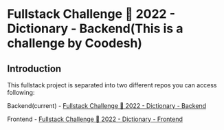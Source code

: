 # Fullstack Challenge 🏅 2022 - Dictionary - Backend(This is a challenge by Coodesh)

## Introduction

This fullstack project is separated into two different repos you can access following:

Backend(current) - [Fullstack Challenge 🏅 2022 - Dictionary - Backend](https://github.com/JonneBR/fullstack-challenge-2022-dictionary-backend)

Frontend - [Fullstack Challenge 🏅 2022 - Dictionary - Frontend](https://github.com/JonneBR/fullstack-challenge-2022-dictionary-frontend)
